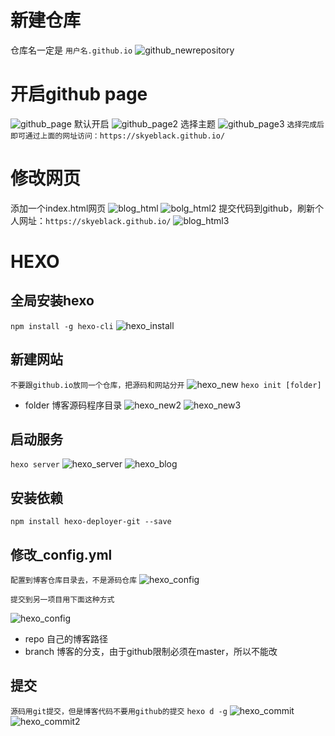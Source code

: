 # 新建仓库
仓库名一定是  `用户名.github.io`
![github_newrepository](../image/github_newrepository.png?x-oss-process=image/watermark,type_ZmFuZ3poZW5naGVpdGk,shadow_10,text_aHR0cHM6Ly9ibG9nLmNzZG4ubmV0L3RlZF9za3k=,size_16,color_FFFFFF,t_70)

# 开启github page
![github_page](../image/github_page.png)
默认开启
![github_page2](../image/github_page2.png?x-oss-process=image/watermark,type_ZmFuZ3poZW5naGVpdGk,shadow_10,text_aHR0cHM6Ly9ibG9nLmNzZG4ubmV0L3RlZF9za3k=,size_16,color_FFFFFF,t_70)
选择主题
![github_page3](../image/github_page3.png?x-oss-process=image/watermark,type_ZmFuZ3poZW5naGVpdGk,shadow_10,text_aHR0cHM6Ly9ibG9nLmNzZG4ubmV0L3RlZF9za3k=,size_16,color_FFFFFF,t_70)
`选择完成后即可通过上面的网址访问：https://skyeblack.github.io/`

# 修改网页
添加一个index.html网页
![blog_html](../image/blog_html.png)
![bolg_html2](../image/blog_html2.png?x-oss-process=image/watermark,type_ZmFuZ3poZW5naGVpdGk,shadow_10,text_aHR0cHM6Ly9ibG9nLmNzZG4ubmV0L3RlZF9za3k=,size_16,color_FFFFFF,t_70)
提交代码到github，刷新个人网址：`https://skyeblack.github.io/`
![blog_html3](../image/blog_html3.png)

# HEXO
## 全局安装hexo
`npm install -g hexo-cli`
![hexo_install](../image/hexo_install.png)

## 新建网站
`不要跟github.io放同一个仓库，把源码和网站分开`
![hexo_new](../image/hexo_new.png?x-oss-process=image/watermark,type_ZmFuZ3poZW5naGVpdGk,shadow_10,text_aHR0cHM6Ly9ibG9nLmNzZG4ubmV0L3RlZF9za3k=,size_16,color_FFFFFF,t_70)
`hexo init [folder]`

 - folder 博客源码程序目录
![hexo_new2](../image/hexo_new2.png?x-oss-process=image/watermark,type_ZmFuZ3poZW5naGVpdGk,shadow_10,text_aHR0cHM6Ly9ibG9nLmNzZG4ubmV0L3RlZF9za3k=,size_16,color_FFFFFF,t_70)
![hexo_new3](../image/hexo_new3.png)
## 启动服务
`hexo server`
![hexo_server](../image/hexo_server.png)
![hexo_blog](../image/hexo_blog.png?x-oss-process=image/watermark,type_ZmFuZ3poZW5naGVpdGk,shadow_10,text_aHR0cHM6Ly9ibG9nLmNzZG4ubmV0L3RlZF9za3k=,size_16,color_FFFFFF,t_70)

## 安装依赖
`npm install hexo-deployer-git --save`
## 修改_config.yml
`配置到博客仓库目录去，不是源码仓库`
![hexo_config](../image/hexo_config.png)

`提交到另一项目用下面这种方式`

![hexo_config](../image/hexo_config2.png)

 - repo 自己的博客路径
 - branch 博客的分支，由于github限制必须在master，所以不能改
## 提交
`源码用git提交，但是博客代码不要用github的提交`
`hexo d -g`
![hexo_commit](../image/hexo_commit.png?x-oss-process=image/watermark,type_ZmFuZ3poZW5naGVpdGk,shadow_10,text_aHR0cHM6Ly9ibG9nLmNzZG4ubmV0L3RlZF9za3k=,size_16,color_FFFFFF,t_70)
![hexo_commit2](../image/hexo_commit2.png?x-oss-process=image/watermark,type_ZmFuZ3poZW5naGVpdGk,shadow_10,text_aHR0cHM6Ly9ibG9nLmNzZG4ubmV0L3RlZF9za3k=,size_16,color_FFFFFF,t_70)
